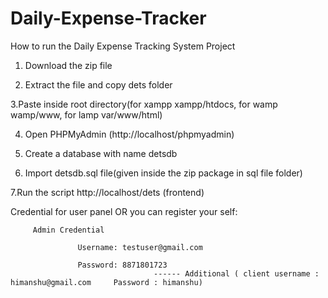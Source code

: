 # Daily-Expense-Tracker
How to run the Daily Expense Tracking System Project
1. Download the zip file

2. Extract the file and copy dets folder

3.Paste inside root directory(for xampp xampp/htdocs, for wamp wamp/www, for lamp var/www/html)

4. Open PHPMyAdmin (http://localhost/phpmyadmin)

5. Create a database with name detsdb

6. Import detsdb.sql file(given inside the zip package in sql file folder)

7.Run the script http://localhost/dets (frontend)

Credential for user panel OR you can register your self:

         Admin Credential
         
                   Username: testuser@gmail.com
                   
                   Password: 8871801723
                                    ------ Additional ( client username : himanshu@gmail.com     Password : himanshu)
